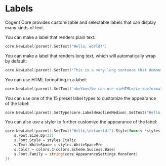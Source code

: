# Labels
      
Cogent Core provides customizable and selectable labels that can display many kinds of text.

You can make a label that renders plain text:

```Go
core.NewLabel(parent).SetText("Hello, world!")
```

You can make a label that renders long text, which will automatically wrap by default:

```Go
core.NewLabel(parent).SetText("This is a very long sentence that demonstrates how label content will overflow onto multiple lines when the size of the label text exceeds the size of its surrounding container; labels are a customizable widget that Cogent Core provides, allowing you to display many kinds of text")
```

You can use HTML formatting in a label:

```Go
core.NewLabel(parent).SetText(`<b>You</b> can use <i>HTML</i> <u>formatting</u> inside of <b><i><u>Cogent Core</u></i></b> labels, including <span style="color:red;background-color:yellow">custom styling</span> and <a href="https://example.com">links</a>`)
```

You can use one of the 15 preset label types to customize the appearance of the label:

```Go
core.NewLabel(parent).SetType(core.LabelHeadlineMedium).SetText("Hello, world!")
```

You can also use a styler to further customize the appearance of the label:

```Go
core.NewLabel(parent).SetText("Hello,\n\tworld!").Style(func(s *styles.Style) {
    s.Font.Size.Dp(21)
    s.Font.Style = styles.Italic
    s.Text.WhiteSpace = styles.WhiteSpacePre
    s.Color = colors.C(colors.Scheme.Success.Base)
    s.Font.Family = string(core.AppearanceSettings.MonoFont)
})
```
